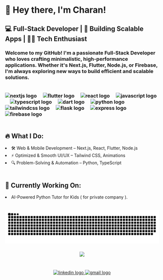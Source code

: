 <h1 align="left">🚀 Hey there, I'm Charan!</h1>

<h2 align="left">💻 Full-Stack Developer | 🚀 Building Scalable Apps | 🧑‍💡 Tech Enthusiast</h2>

<h3 align="left">Welcome to my GitHub! I'm a passionate Full-Stack Developer who loves crafting minimalistic, high-performance applications. Whether it's Next.js, Flutter, Node.js, or Firebase, I'm always exploring new ways to build efficient and scalable solutions.
<br> 
<br>
<br>

<div align="left">
  <img src="https://cdn.jsdelivr.net/gh/devicons/devicon/icons/nextjs/nextjs-original.svg" height="40" alt="nextjs logo"  />
  <img width="12" />
  <img src="https://cdn.jsdelivr.net/gh/devicons/devicon/icons/flutter/flutter-original.svg" height="40" alt="flutter logo"  />
  <img width="12" />
  <img src="https://cdn.jsdelivr.net/gh/devicons/devicon/icons/react/react-original.svg" height="40" alt="react logo"  />
  <img width="12" />
  <img src="https://cdn.jsdelivr.net/gh/devicons/devicon/icons/javascript/javascript-original.svg" height="40" alt="javascript logo"  />
  <img width="12" />
  <img src="https://cdn.jsdelivr.net/gh/devicons/devicon/icons/typescript/typescript-original.svg" height="40" alt="typescript logo"  />
  <img width="12" />
  <img src="https://cdn.jsdelivr.net/gh/devicons/devicon/icons/dart/dart-original.svg" height="40" alt="dart logo"  />
  <img width="12" />
  <img src="https://cdn.jsdelivr.net/gh/devicons/devicon/icons/python/python-original.svg" height="40" alt="python logo"  />
  <img width="12" />
  <img src="https://cdn.jsdelivr.net/gh/devicons/devicon/icons/tailwindcss/tailwindcss-original-wordmark.svg" height="40" alt="tailwindcss logo"  />
  <img width="12" />
  <img src="https://cdn.jsdelivr.net/gh/devicons/devicon/icons/flask/flask-original.svg" height="40" alt="flask logo"  />
  <img width="12" />
  <img src="https://cdn.jsdelivr.net/gh/devicons/devicon/icons/express/express-original.svg" height="40" alt="express logo"  />
  <img width="12" />
  <img src="https://cdn.jsdelivr.net/gh/devicons/devicon/icons/firebase/firebase-plain.svg" height="40" alt="firebase logo"  />
</div>

<br>
<h2>🔥 What I Do:</h2>  
<li> 
🛠 Web & Mobile Development – Next.js, React, Flutter, Node.js
</li>
<li>⚡ Optimized & Smooth UI/UX – Tailwind CSS, Animations
</li>
<li>🔍 Problem-Solving & Automation – Python, TypeScript
</li>
<br>
<h2>🚧 Currently Working On: </h2>
<li>
AI-Powered Python Tutor for Kids ( for private company ). 
</h3>
</li>

<br clear="both">


<br clear="both">

<picture>
  <source media="(prefers-color-scheme: dark)" srcset="https://raw.githubusercontent.com/charan-nunnabhatla/charan-nunnabhatla/output/github-snake-dark.svg" />
  <source media="(prefers-color-scheme: light)" srcset="https://raw.githubusercontent.com/charan-nunnabhatla/charan-nunnabhatla/output/github-snake.svg" />
  <img alt="github-snake" src="https://raw.githubusercontent.com/charan-nunnabhatla/charan-nunnabhatla/output/github-snake.svg" />
</picture>

###

<div align="center">
  <img src="https://profile-counter.glitch.me/charan-nunnabhatla/count.svg?"  />
</div>

###

<br clear="both">

<div align="center">
<a href='https://www.linkedin.com/in/charan-nunnabhatla/'>
  <img src="https://raw.githubusercontent.com/maurodesouza/profile-readme-generator/master/src/assets/icons/social/linkedin/default.svg" width="52" height="40" alt="linkedin logo"  />
  </a>
  <a href="mailto:charannunnabhatla@gmail.com">
  <img src="https://raw.githubusercontent.com/maurodesouza/profile-readme-generator/master/src/assets/icons/social/gmail/default.svg" width="52" height="40" alt="gmail logo"  />
  </a>

</div>

###
